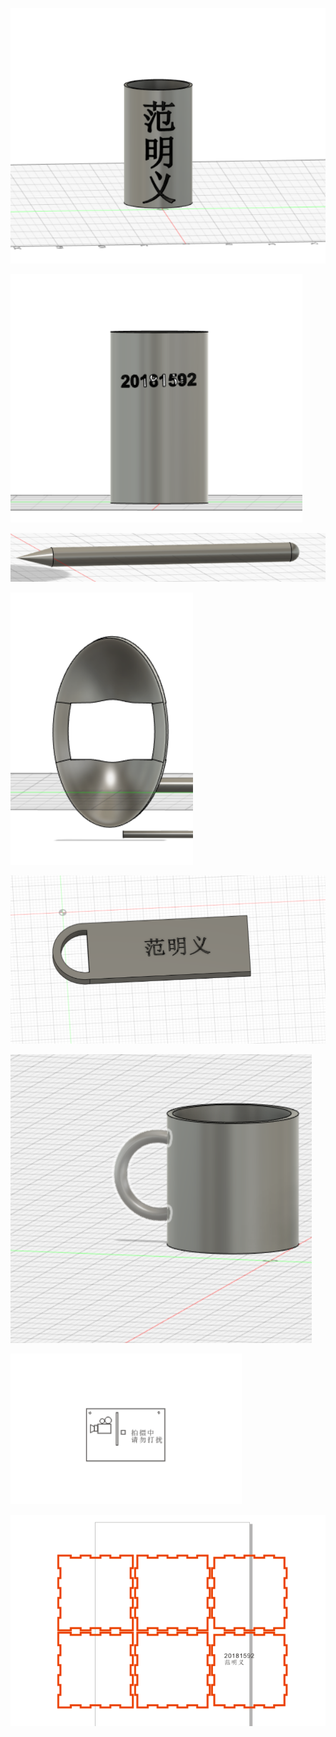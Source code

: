 ![](yuanzhu.png)

![](yuanzhu2.png)

![](qianbi.png)

![](feizaohe.png)

![](pingpai.png)

![](chabei.png)

![](zuoye1.png)

![](zuoye2.png)